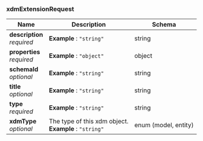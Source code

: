 
<a name="xdmextensionrequest"></a>
### xdmExtensionRequest

|Name|Description|Schema|
|---|---|---|
|**description**  <br>*required*|**Example** : `"string"`|string|
|**properties**  <br>*required*|**Example** : `"object"`|object|
|**schemaId**  <br>*optional*|**Example** : `"string"`|string|
|**title**  <br>*optional*|**Example** : `"string"`|string|
|**type**  <br>*required*|**Example** : `"string"`|string|
|**xdmType**  <br>*optional*|The type of this xdm object.  <br>**Example** : `"string"`|enum (model, entity)|



